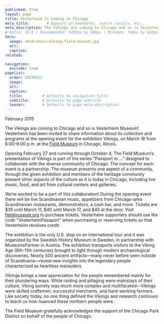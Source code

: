 ```yaml
---
published: true
layout: page
title: Vesterheim Is Coming to Chicago
meta_title:        # Appears on bookmarks, search results, etc...
meta_description: The Vikings are coming to Chicago and so is Vesterheim Museum! Vesterheim has been invited to share information about its collection and programs at the opening event for the exhibition _Vikings,_ on March 18 at the Field Museum in Chicago, Illinois.
# Ratio: 16:9 | Recommended: 1492px by 840px | Minimum: 746px by 420px
hero:
  image: 16x9/about/viking-field-museum.jpg
  alt:
  caption:
related:

navigation:
  exclude: true  
pagelist:
  order: 20150212
  image: 
  alt: 
  caption:
  title:         # Defaults to navigation title
  subtitle:      # Defaults to page subtitle
  teaser:        # Defaults to page meta-description
---
```

February 2015

The Vikings are coming to Chicago and so is Vesterheim Museum! Vesterheim has been invited to share information about its collection and programs at the opening event for the exhibition _Vikings,_ on March 18 from 6:00-9:00 p.m. at the [Field Museum](http://www.fieldmuseum.org/at-the-field/calendar/passport-scandinavia) in Chicago, Illinois.

Opening February 27 and running through October 4, The Field Museum’s presentation of Vikings is part of the series “Passport to …” designed to collaborate with the diverse community of Chicago. The concept for each event is a partnership. The museum presents one aspect of a community, through the given exhibition and members of the heritage community present other aspects of the culture as it is today in Chicago, including live music, food, and art from cultural centers and galleries.

We’re excited to be a part of this collaboration! During the opening event there will be live Scandinavian music, appetizers from Chicago-area Scandinavian restaurants, demonstrators, a cash bar, and more. Tickets are $35 until March 11, $40 until March 17, and $45 at the door. Visit [fieldmuseum.org](http://www.fieldmuseum.org/at-the-field/calendar/passport-scandinavia) to purchase tickets. Vesterheim supporters should use the code "VesterheimPassport" when purchasing or reserving tickets so that Vesterheim receives credit.  

The exhibition is the only U.S. stop on an international tour and it was organized by the Swedish History Museum in Sweden, in partnership with MuseumsPartner in Austria. 
The exhibition transports visitors to the Viking Age (8th-11th centuries) brought to light through modern archaeological discoveries. Nearly 500 ancient artifacts—many never before seen outside of Scandinavia—reveal new insights into the legendary people characterized as heartless marauders. 

Vikings brings a new appreciation for the people remembered mainly for their plundering ways. While raiding and pillaging were mainstays of their culture, Viking society was much more complex and multifaceted—Vikings were skilled craftsmen, successful merchants, and hard-working farmers. Like society today, no one thing defined the Vikings and research continues to teach us how nuanced these northern people were. 

The Field Museum gratefully acknowledges the support of the Chicago Park District on behalf of the people of Chicago. 

